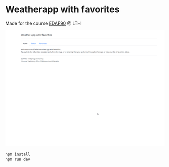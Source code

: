 # Weatherapp with favorites

Made for the course [EDAF90](https://kurser.lth.se/lot/course/EDAF90) @ LTH

![walkthrough](./src/assets/weather.gif)

```
npm install
npm run dev
```
